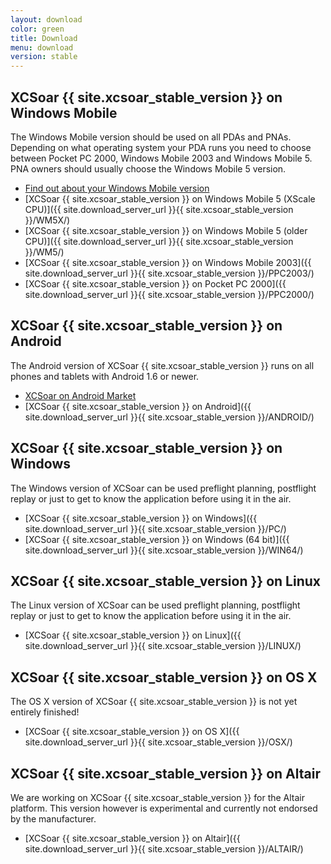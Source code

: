```yaml
---
layout: download
color: green
title: Download
menu: download
version: stable
---
```

## XCSoar {{ site.xcsoar_stable_version }} on Windows Mobile

The Windows Mobile version should be used on all PDAs and PNAs. Depending on what operating system your PDA runs you need to choose between Pocket PC 2000, 
Windows Mobile 2003 and Windows Mobile 5. PNA owners should usually choose the Windows Mobile 5 version.

- [Find out about your Windows Mobile version](/discover/wm_versions/)
- [XCSoar {{ site.xcsoar_stable_version }} on Windows Mobile 5 (XScale CPU)]({{ site.download_server_url }}{{ site.xcsoar_stable_version }}/WM5X/)
- [XCSoar {{ site.xcsoar_stable_version }} on Windows Mobile 5 (older CPU)]({{ site.download_server_url }}{{ site.xcsoar_stable_version }}/WM5/)
- [XCSoar {{ site.xcsoar_stable_version }} on Windows Mobile 2003]({{ site.download_server_url }}{{ site.xcsoar_stable_version }}/PPC2003/)
- [XCSoar {{ site.xcsoar_stable_version }} on Pocket PC 2000]({{ site.download_server_url }}{{ site.xcsoar_stable_version }}/PPC2000/)

## XCSoar {{ site.xcsoar_stable_version }} on Android

The Android version of XCSoar {{ site.xcsoar_stable_version }} runs on all phones and tablets with Android 1.6 or newer.

- [XCSoar on Android Market](https://market.android.com/details?id=org.xcsoar)
- [XCSoar {{ site.xcsoar_stable_version }} on Android]({{ site.download_server_url }}{{ site.xcsoar_stable_version }}/ANDROID/)

## XCSoar {{ site.xcsoar_stable_version }} on Windows
					
The Windows version of XCSoar can be used preflight planning, postflight replay or just to get to know the application before using it in the air.

- [XCSoar {{ site.xcsoar_stable_version }} on Windows]({{ site.download_server_url }}{{ site.xcsoar_stable_version }}/PC/)
- [XCSoar {{ site.xcsoar_stable_version }} on Windows (64 bit)]({{ site.download_server_url }}{{ site.xcsoar_stable_version }}/WIN64/)

## XCSoar {{ site.xcsoar_stable_version }} on Linux

The Linux version of XCSoar can be used preflight planning, postflight replay or just to get to know the application before using it in the air.

- [XCSoar {{ site.xcsoar_stable_version }} on Linux]({{ site.download_server_url }}{{ site.xcsoar_stable_version }}/LINUX/)

## XCSoar {{ site.xcsoar_stable_version }} on OS X

The OS X version of XCSoar {{ site.xcsoar_stable_version }} is not yet entirely finished!

- [XCSoar {{ site.xcsoar_stable_version }} on OS X]({{ site.download_server_url }}{{ site.xcsoar_stable_version }}/OSX/)

## XCSoar {{ site.xcsoar_stable_version }} on Altair

We are working on XCSoar {{ site.xcsoar_stable_version }} for the Altair platform. This version however is experimental and currently not endorsed by the manufacturer.

- [XCSoar {{ site.xcsoar_stable_version }} on Altair]({{ site.download_server_url }}{{ site.xcsoar_stable_version }}/ALTAIR/)
